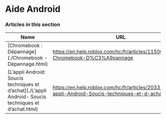 # Aide Android  
### Articles in this section
Name|URL
-|-
[Chromebook : Dépannage](./Chromebook - Dépannage.html) |https://en.help.roblox.com/hc/fr/articles/115005743383-Chromebook-D%C3%A9pannage
[L’appli Android: Soucis techniques et d’achat](./L’appli Android- Soucis techniques et d’achat.html) |https://en.help.roblox.com/hc/fr/articles/203313570-L-appli-Android-Soucis-techniques-et-d-achat